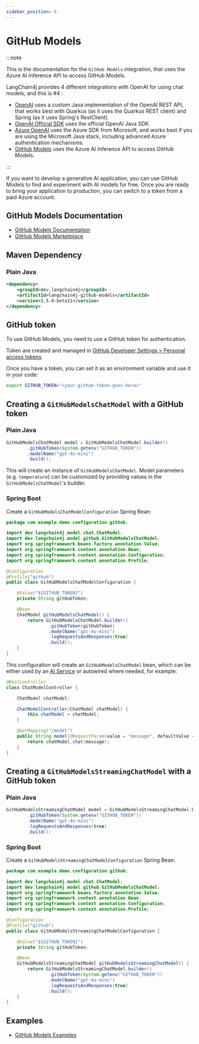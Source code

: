 ```yaml
---
sidebar_position: 6
---
```


# GitHub Models

:::note

This is the documentation for the `GitHub Models` integration, that uses the Azure AI Inference API to access GitHub Models.

LangChain4j provides 4 different integrations with OpenAI for using chat models, and this is #4 :

- [OpenAI](/integrations/language-models/open-ai) uses a custom Java implementation of the OpenAI REST API, that works best with Quarkus (as it uses the Quarkus REST client) and Spring (as it uses Spring's RestClient).
- [OpenAI Official SDK](/integrations/language-models/open-ai-official) uses the official OpenAI Java SDK.
- [Azure OpenAI](/integrations/language-models/azure-open-ai) uses the Azure SDK from Microsoft, and works best if you are using the Microsoft Java stack, including advanced Azure authentication mechanisms.
- [GitHub Models](/integrations/language-models/github-models) uses the Azure AI Inference API to access GitHub Models.

:::

If you want to develop a generative AI application, you can use GitHub Models to find and experiment with AI models for free.
Once you are ready to bring your application to production, you can switch to a token from a paid Azure account.

## GitHub Models Documentation

- [GitHub Models Documentation](https://docs.github.com/en/github-models)
- [GitHub Models Marketplace](https://github.com/marketplace/models)

## Maven Dependency

### Plain Java

```xml
<dependency>
    <groupId>dev.langchain4j</groupId>
    <artifactId>langchain4j-github-models</artifactId>
    <version>1.5.0-beta11</version>
</dependency>
```

## GitHub token

To use GitHub Models, you need to use a GitHub token for authentication.

Token are created and managed in [GitHub Developer Settings > Personal access tokens](https://github.com/settings/tokens).

Once you have a token, you can set it as an environment variable and use it in your code:

```bash
export GITHUB_TOKEN="<your-github-token-goes-here>"
```

## Creating a `GitHubModelsChatModel` with a GitHub token

### Plain Java

```java
GitHubModelsChatModel model = GitHubModelsChatModel.builder()
        .gitHubToken(System.getenv("GITHUB_TOKEN"))
        .modelName("gpt-4o-mini")
        .build();
```

This will create an instance of `GitHubModelsChatModel`.
Model parameters (e.g. `temperature`) can be customized by providing values in the `GitHubModelsChatModel`'s builder.

### Spring Boot

Create a `GitHubModelsChatModelConfiguration` Spring Bean:

```Java
package com.example.demo.configuration.github;

import dev.langchain4j.model.chat.ChatModel;
import dev.langchain4j.model.github.GitHubModelsChatModel;
import org.springframework.beans.factory.annotation.Value;
import org.springframework.context.annotation.Bean;
import org.springframework.context.annotation.Configuration;
import org.springframework.context.annotation.Profile;

@Configuration
@Profile("github")
public class GitHubModelsChatModelConfiguration {

    @Value("${GITHUB_TOKEN}")
    private String gitHubToken;

    @Bean
    ChatModel gitHubModelsChatModel() {
        return GitHubModelsChatModel.builder()
                .gitHubToken(gitHubToken)
                .modelName("gpt-4o-mini")
                .logRequestsAndResponses(true)
                .build();
    }
}
```

This configuration will create an `GitHubModelsChatModel` bean,
which can be either used by an [AI Service](https://docs.langchain4j.dev/tutorials/spring-boot-integration/#langchain4j-spring-boot-starter)
or autowired where needed, for example:

```java
@RestController
class ChatModelController {

    ChatModel chatModel;

    ChatModelController(ChatModel chatModel) {
        this.chatModel = chatModel;
    }

    @GetMapping("/model")
    public String model(@RequestParam(value = "message", defaultValue = "Hello") String message) {
        return chatModel.chat(message);
    }
}
```

## Creating a `GitHubModelsStreamingChatModel` with a GitHub token

### Plain Java

```java
GitHubModelsStreamingChatModel model = GitHubModelsStreamingChatModel.builder()
        .gitHubToken(System.getenv("GITHUB_TOKEN"))
        .modelName("gpt-4o-mini")
        .logRequestsAndResponses(true)
        .build();
```

### Spring Boot

Create a `GitHubModelsStreamingChatModelConfiguration` Spring Bean:
```Java
package com.example.demo.configuration.github;

import dev.langchain4j.model.chat.ChatModel;
import dev.langchain4j.model.github.GitHubModelsChatModel;
import org.springframework.beans.factory.annotation.Value;
import org.springframework.context.annotation.Bean;
import org.springframework.context.annotation.Configuration;
import org.springframework.context.annotation.Profile;

@Configuration
@Profile("github")
public class GitHubModelsStreamingChatModelConfiguration {

    @Value("${GITHUB_TOKEN}")
    private String gitHubToken;

    @Bean
    GitHubModelsStreamingChatModel gitHubModelsStreamingChatModel() {
        return GitHubModelsStreamingChatModel.builder()
                .gitHubToken(System.getenv("GITHUB_TOKEN"))
                .modelName("gpt-4o-mini")
                .logRequestsAndResponses(true)
                .build();
    }
}
```

## Examples

- [GitHub Models Examples](https://github.com/langchain4j/langchain4j-examples/tree/main/github-models-examples/src/main/java)
